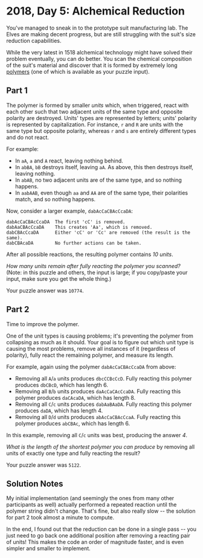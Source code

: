 # 2018, Day 5: Alchemical Reduction

You've managed to sneak in to the prototype suit manufacturing lab. The Elves are making decent progress, but are still struggling with the suit's size reduction capabilities.

While the very latest in 1518 alchemical technology might have solved their problem eventually, you can do better. You scan the chemical composition of the suit's material and discover that it is formed by extremely long [polymers](https://en.wikipedia.org/wiki/Polymer) (one of which is available as your puzzle input).

## Part 1

The polymer is formed by smaller _units_ which, when triggered, react with each other such that two adjacent units of the same type and opposite polarity are destroyed. Units' types are represented by letters; units' polarity is represented by capitalization. For instance, `r` and `R` are units with the same type but opposite polarity, whereas `r` and `s` are entirely different types and do not react.

For example:

*   In `aA`, `a` and `A` react, leaving nothing behind.
*   In `abBA`, `bB` destroys itself, leaving `aA`. As above, this then destroys itself, leaving nothing.
*   In `abAB`, no two adjacent units are of the same type, and so nothing happens.
*   In `aabAAB`, even though `aa` and `AA` are of the same type, their polarities match, and so nothing happens.

Now, consider a larger example, `dabAcCaCBAcCcaDA`:

    dabAcCaCBAcCcaDA  The first 'cC' is removed.
    dabAaCBAcCcaDA    This creates 'Aa', which is removed.
    dabCBAcCcaDA      Either 'cC' or 'Cc' are removed (the result is the same).
    dabCBAcaDA        No further actions can be taken.
    

After all possible reactions, the resulting polymer contains _10 units_.

_How many units remain after fully reacting the polymer you scanned?_ (Note: in this puzzle and others, the input is large; if you copy/paste your input, make sure you get the whole thing.)

Your puzzle answer was `10774`.

## Part 2

Time to improve the polymer.

One of the unit types is causing problems; it's preventing the polymer from collapsing as much as it should. Your goal is to figure out which unit type is causing the most problems, remove all instances of it (regardless of polarity), fully react the remaining polymer, and measure its length.

For example, again using the polymer `dabAcCaCBAcCcaDA` from above:

*   Removing all `A`/`a` units produces `dbcCCBcCcD`. Fully reacting this polymer produces `dbCBcD`, which has length 6.
*   Removing all `B`/`b` units produces `daAcCaCAcCcaDA`. Fully reacting this polymer produces `daCAcaDA`, which has length 8.
*   Removing all `C`/`c` units produces `dabAaBAaDA`. Fully reacting this polymer produces `daDA`, which has length 4.
*   Removing all `D`/`d` units produces `abAcCaCBAcCcaA`. Fully reacting this polymer produces `abCBAc`, which has length 6.

In this example, removing all `C`/`c` units was best, producing the answer _4_.

_What is the length of the shortest polymer you can produce_ by removing all units of exactly one type and fully reacting the result?

Your puzzle answer was `5122`.


## Solution Notes

My initial implementation (and seemingly the ones from many other participants as well) actually performed a repeated reaction until the polymer string didn't change. That's fine, but also really slow -- the solution for part 2 took almost a minute to compute.

In the end, I found out that the reduction can be done in a single pass -- you just need to go back one additional position after removing a reacting pair of units! This makes the code an order of magnitude faster, and is even simpler and smaller to implement.
